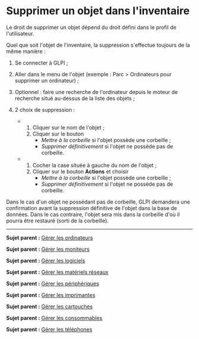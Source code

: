 Supprimer un objet dans l'inventaire
====================================

Le droit de supprimer un objet dépend du droit défini dans le profil de l'utilisateur.

Quel que soit l'objet de l'inventaire, la suppression s'effectue toujours de la même manière :

1.  Se connecter à GLPI ;

2.  Aller dans le menu de l'objet (exemple : Parc > Ordinateurs pour supprimer un ordinateur) ;

3.  Optionnel : faire une recherche de l'ordinateur depuis le moteur de recherche situé au-dessus de la liste des objets ;

4.  2 choix de suppression :
    -   1.  Cliquer sur le nom de l'objet ;
        2.  Cliquer sur le bouton 
            - *Mettre à la corbeille* si l'objet possède une corbeille ;
            - *Supprimer définitivement* si l'objet ne possède pas de corbeille.

    -   1.  Cocher la case située à gauche du nom de l'objet ;
        2.  Cliquer sur le bouton **Actions** et choisir 
            - *Mettre à la corbeille* si l'objet possède une corbeille ;
            - *Supprimer définitivement* si l'objet ne possède pas de corbeille.

Dans le cas d'un objet ne possédant pas de corbeille, GLPI demandera une confirmation avant la suppression définitive de l'objet dans la base de données.
Dans le cas contraire, l'objet sera mis dans la corbeille d'où il pourra être restauré (sorti de la corbeille).

-----------
**Sujet parent :** [Gérer les ordinateurs](index.php?fr/03_Module_Parc/02_Ordinateurs.md "Les ordinateurs se gèrent depuis le menu Parc > Ordinateurs")

**Sujet parent :** [Gérer les moniteurs](index.php?fr/03_Module_Parc/03_Moniteurs.md "Les moniteurs se gèrent depuis le menu Parc > Moniteurs")

**Sujet parent :** [Gérer les logiciels](index.php?fr/03_Module_Parc/04_Logiciels.md "Les logiciels se gèrent depuis le menu Parc > Logiciels")

**Sujet parent :** [Gérer les matériels réseaux](index.php?fr/03_Module_Parc/05_Matériels_réseaux.md "Les matériels réseaux se gèrent depuis le menu Parc > Matériels réseaux")

**Sujet parent :** [Gérer les périphériques](index.php?fr/03_Module_Parc/06_Périphériques.md "Les périphériques se gèrent depuis le menu Parc > Périphériques")

**Sujet parent :** [Gérer les imprimantes](index.php?fr/03_Module_Parc/007_Imprimantes.md "Les imprimantes se gèrent depuis le menu Parc > Imprimantes")

**Sujet parent :** [Gérer les cartouches](index.php?fr/03_Module_Parc/08_Cartouches.md "Les cartouches se gèrent depuis le menu Parc > Cartouches")

**Sujet parent :** [Gérer les consommables](index.php?fr/03_Module_Parc/09_Consommables.md "Les consommables se gèrent depuis le menu Parc > Consommables")

**Sujet parent :** [Gérer les téléphones](index.php?fr/03_Module_Parc/10_Téléphones.md "Les téléphones se gèrent depuis le menu Parc > Téléphones")
